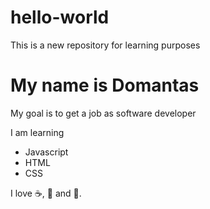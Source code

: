# hello-world
This is a new repository for learning purposes
# My name is Domantas

My goal is to get a job as software developer

I am learning
- Javascript
- HTML
- CSS

I love ☕, 🍕 and 💃.

